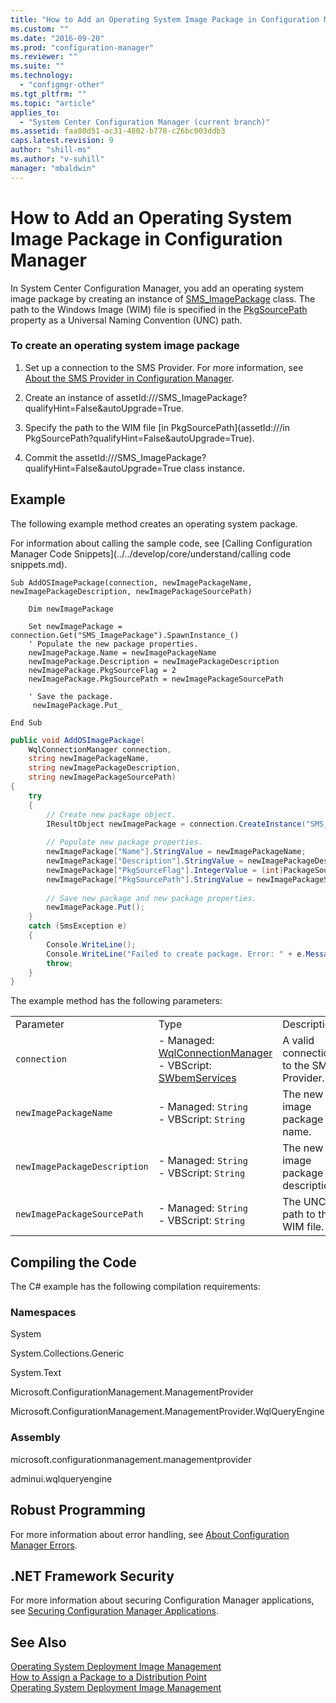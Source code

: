 ```yaml
---
title: "How to Add an Operating System Image Package in Configuration Manager"
ms.custom: ""
ms.date: "2016-09-20"
ms.prod: "configuration-manager"
ms.reviewer: ""
ms.suite: ""
ms.technology: 
  - "configmgr-other"
ms.tgt_pltfrm: ""
ms.topic: "article"
applies_to: 
  - "System Center Configuration Manager (current branch)"
ms.assetid: faa80d51-ac31-4802-b778-c26bc003ddb3
caps.latest.revision: 9
author: "shill-ms"
ms.author: "v-suhill"
manager: "mbaldwin"
---
```

# How to Add an Operating System Image Package in Configuration Manager
In System Center Configuration Manager, you add an operating system image package by creating an instance of [SMS_ImagePackage](assetId:///SMS_ImagePackage?qualifyHint=False&autoUpgrade=True) class. The path to the Windows Image (WIM) file is specified in the [PkgSourcePath](assetId:///PkgSourcePath?qualifyHint=False&autoUpgrade=True) property as a Universal Naming Convention (UNC) path.  
  
### To create an operating system image package  
  
1.  Set up a connection to the SMS Provider. For more information, see [About the SMS Provider in Configuration Manager](../../develop/core/understand/about-the-sms-provider-in-configuration-manager.md).  
  
2.  Create an instance of assetId:///SMS_ImagePackage?qualifyHint=False&autoUpgrade=True.  
  
3.  Specify the path to the WIM file [in PkgSourcePath](assetId:///in PkgSourcePath?qualifyHint=False&autoUpgrade=True).  
  
4.  Commit the assetId:///SMS_ImagePackage?qualifyHint=False&autoUpgrade=True class instance.  
  
## Example  
 The following example method creates an operating system package.  
  
 For information about calling the sample code, see [Calling Configuration Manager Code Snippets](../../develop/core/understand/calling code snippets.md).  
  
```vbs  
Sub AddOSImagePackage(connection, newImagePackageName, newImagePackageDescription, newImagePackageSourcePath)  
  
    Dim newImagePackage  
  
    Set newImagePackage = connection.Get("SMS_ImagePackage").SpawnInstance_()  
    ' Populate the new package properties.  
    newImagePackage.Name = newImagePackageName  
    newImagePackage.Description = newImagePackageDescription  
    newImagePackage.PkgSourceFlag = 2  
    newImagePackage.PkgSourcePath = newImagePackageSourcePath  
  
    ' Save the package.  
     newImagePackage.Put_  
  
End Sub  
```  
  
```c#  
public void AddOSImagePackage(  
    WqlConnectionManager connection,   
    string newImagePackageName,   
    string newImagePackageDescription,   
    string newImagePackageSourcePath)  
{  
    try  
    {  
        // Create new package object.  
        IResultObject newImagePackage = connection.CreateInstance("SMS_ImagePackage");  
  
        // Populate new package properties.  
        newImagePackage["Name"].StringValue = newImagePackageName;  
        newImagePackage["Description"].StringValue = newImagePackageDescription;  
        newImagePackage["PkgSourceFlag"].IntegerValue = (int)PackageSourceFlag.StorageDirect;  
        newImagePackage["PkgSourcePath"].StringValue = newImagePackageSourcePath;  
  
        // Save new package and new package properties.  
        newImagePackage.Put();  
    }  
    catch (SmsException e)  
    {  
        Console.WriteLine();  
        Console.WriteLine("Failed to create package. Error: " + e.Message);  
        throw;  
    }  
}  
```  
  
 The example method has the following parameters:  
  
||||  
|-|-|-|  
|Parameter|Type|Description|  
|`connection`|-   Managed: [WqlConnectionManager](assetId:///WqlConnectionManager?qualifyHint=False&autoUpgrade=True)<br />-   VBScript: [SWbemServices](assetId:///SWbemServices?qualifyHint=False&autoUpgrade=True)|A valid connection to the SMS Provider.|  
|`newImagePackageName`|-   Managed: `String`<br />-   VBScript: `String`|The new image package name.|  
|`newImagePackageDescription`|-   Managed: `String`<br />-   VBScript: `String`|The new image package description|  
|`newImagePackageSourcePath`|-   Managed: `String`<br />-   VBScript: `String`|The UNC path to the WIM file.|  
  
## Compiling the Code  
 The C# example has the following compilation requirements:  
  
### Namespaces  
 System  
  
 System.Collections.Generic  
  
 System.Text  
  
 Microsoft.ConfigurationManagement.ManagementProvider  
  
 Microsoft.ConfigurationManagement.ManagementProvider.WqlQueryEngine  
  
### Assembly  
 microsoft.configurationmanagement.managementprovider  
  
 adminui.wqlqueryengine  
  
## Robust Programming  
 For more information about error handling, see [About Configuration Manager Errors](../../develop/core/understand/about-configuration-manager-errors.md).  
  
## .NET Framework Security  
 For more information about securing Configuration Manager applications, see [Securing Configuration Manager Applications](../../develop/core/understand/securing-configuration-manager-applications.md).  
  
## See Also  
 [Operating System Deployment Image Management](../../develop/osd/operating-system-deployment-image-management.md)   
 [How to Assign a Package to a Distribution Point](../../develop/core/servers/configure/how-to-assign-a-package-to-a-distribution-point.md)   
 [Operating System Deployment Image Management](../../develop/osd/operating-system-deployment-image-management.md)
